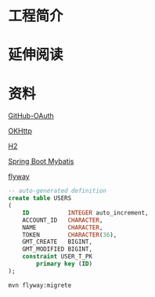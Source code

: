 # 工程简介



# 延伸阅读

# 资料
[GitHub-OAuth](https://docs.github.com/cn/developers/apps/building-github-apps/identifying-and-authorizing-users-for-github-apps)

[OKHttp](https://square.github.io/okhttp/)

[H2](http://h2database.com/html/main.html)

[Spring Boot Mybatis](https://mybatis.org/spring-boot-starter/mybatis-spring-boot-autoconfigure/)

[flyway](https://flywaydb.org/documentation/)


```sql
-- auto-generated definition
create table USERS
(
    ID           INTEGER auto_increment,
    ACCOUNT_ID   CHARACTER,
    NAME         CHARACTER,
    TOKEN        CHARACTER(36),
    GMT_CREATE   BIGINT,
    GMT_MODIFIED BIGINT,
    constraint USER_T_PK
        primary key (ID)
);


```

```bash
mvn flyway:migrete
```